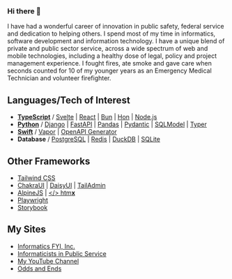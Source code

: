 ### Hi there 👋

I have had a wonderful career of innovation in public safety, federal service and dedication to helping others.  I spend most of my time in informatics, software development and information technology. I have a unique blend of private and public sector service, across a wide spectrum of web and mobile technologies, including a healthy dose of legal, policy and project management experience. I fought fires, ate smoke and gave care when seconds counted for 10 of my younger years as an Emergency Medical Technician and volunteer firefighter.

## Languages/Tech of Interest

- [**TypeScript**](https://typescriptlang.org/) / [Svelte](https://svelte.dev/) | [React](https://react.dev/) | [Bun](https://bun.sh/) | [Hon](https://hono.dev/) | [Node.js](https://nodejs.org/en)
- [**Python**](https://python.org/) / [Django](https://djangoproject.com/) | [FastAPI](https://fastapi.tiangolo.com/) | [Pandas](https://pandas.pydata.org/) | [Pydantic](https://docs.pydantic.dev/latest/) | [SQLModel](https://sqlmodel.tiangolo.com/) | [Typer](https://typer.tiangolo.com/)
- [**Swift**](https://swift.org/) / [Vapor](https://vapor.codes) | [OpenAPI Generator](https://swift.org/blog/introducing-swift-openapi-generator/)
- **Database** / [PostgreSQL](https://postgresql.org/) | [Redis](https://redis.io/) | [DuckDB](https://duckdb.org/) | [SQLite](https://sqlite.org/)

## Other Frameworks

- [Tailwind CSS](https://tailwindcss.com/)
- [ChakraUI](https://chakra-ui.com/) | [DaisyUI](https://daisyui.com/) | [TailAdmin](https://tailadmin.com/)
- [AlpineJS](https://alpinejs.dev/) | [</> htm**x**](https://htmx.org/)
- [Playwright](https://playwright.dev/python/)
- [Storybook](https://storybook.js.org/)

## My Sites

- [Informatics FYI, Inc.](https://informatics.fyi) 
- [Informaticists in Public Service](https://informaticist.org)
- [My YouTube Channel](https://youtube.com/@informaticsfyi)
- [Odds and Ends](https://compton.fyi)
